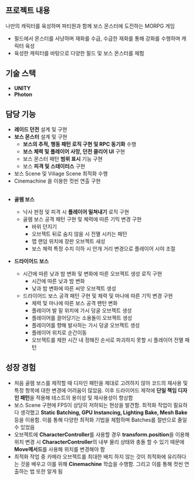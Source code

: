 ## 프로젝트 내용


나만의 캐릭터를 육성하며 파티원과 함께 보스 몬스터에 도전하는 MORPG 게임

- 필드에서 몬스터를 사냥하며 재화를 수급, 수급한 재화를 통해 강화를 수행하며 캐릭터 육성
- 육성한 캐릭터를 바탕으로 다양한 필드 및 보스 몬스터를 체험

##  기술 스택



- **UNITY**
- **Photon**


## 담당 기능


- **레이드 던전** 설계 및 구현
- **보스 몬스터** 설계 및 구현
    - **보스의 추적, 행동 패턴 로직 구현 및 RPC 동기화** 수행
    - **보스 체력 및 플레이어 사망, 던전 클리어 UI** 구현
    - 보스 몬스터 패턴 **범위 표시** 기능 구현
    - 보스 **피격 및 스테이터스** 구현
- 보스 Scene 및 Viliage Scene 최적화 수행
- Cinemachine 을 이용한 컷씬 연출 구현

##
- **골렘 보스**
    - 낙사 판정 및 피격 시 **플레이어 밀쳐내기** 로직 구현
    - 골렘 보스 공격 패턴 구현 및 체력에 따른 기믹 변경 구현
        - 바위 던지기
        - 오브젝트 뒤로 숨지 않을 시 전멸 시키는 패턴
        - 맵 랜덤 위치에 장판 오브젝트 새성
        - 보스 체력 특정 수치 이하 시 안개 거리 변경으로 플레이어 시야 조절

- **드라이어드 보스**  
    - 시간에 따른 낮과 밤 변화 및 변화에 따른 오브젝트 생성 로직 구현
        - 시간에 따른 낮과 밤 변화
        - 낮과 밤 변화에 따른 씨앗 오브젝트 생성
    - 드라이어드 보스 공격 패턴 구현 및 체력 및 마나에 따른 기믹 변경 구현
        - 체력 및 마나에 따른 보스 공격 팬턴 변화
        - 플레이어 발 밑 위치에 가시 덩굴 오브젝트 생성
        - 플레이어를 끌어당기는 소용돌이 오브젝트 생성
        - 플레이어를 향해 발사하는 가시 덩굴 오브젝트 생성
        - 플레이어 위치로 순간이동
        - 오브젝트를 제한 시간 내 정해진 순서로 파괴하지 못할 시 플레이어 전멸 패턴

## 성장 경험

- 처음 골렘 보스를 제작할 때 디자인 패턴을 제대로 고려하지 않아 코드의 재사용 및 특정 항목에 대한 변경에 어려움이 많았음. 이후 드라이어드 제작에 **단일 책임 디자인 패턴**을 적용해 테스트의 용이성 및 재사용성이 향상함
- 보스 Scene 구현에 FPS이 상당히 저하되는 현상을 발견함. 최적화 작업이 필요하다 생각했고 **Static Batching, GPU Instancing, Lighting Bake, Mesh Bake**등을 이용함. 이를 통해 다양한 최적화 기법을 체험하며 Batches를 절반으로 줄일 수 있었음
- 오브젝트에 **CharacterController**를 사용할 경우 **transform.position**을 이용해 위치 변경 시 **CharacterController**의 내부 물리 상태와 충돌 할 수 있기 때문에 **Move메서드**를 사용해 위치를 변경해야 함
- 최적화 작업 중 카메라 오브젝트를 최대한 배치 하지 않는 것이 최적화에 유리하다는 것을 배우고 이를 위해 **Cinemachine** 학습을 수행함. 그리고 이를 통해 컷씬 연출하는 법 또한 알게 됨